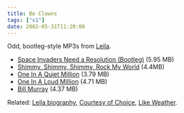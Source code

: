 ```yaml
---
title: Be Clowns
tags: ["v1"]
date: 2002-05-31T11:20:00
---
```


Odd, bootleg-style MP3s from [Leila][1].

- [Space Invaders Need a Resolution (Bootleg)][2] (5.95 MB)
- [Shimmy, Shimmy, Shimmy, Rock My World][3] (4.4MB)
- [One In A Quiet Million][4] (3.79 MB)
- [One In A Loud Million][5] (4.71 MB)
- [Bill Murray][6] (4.37 MB)

Related: [Leila biography][7], [Courtesy of Choice][8], [Like Weather][9].

[1]: http://www.leilamusic.co.uk/ "official Leila website (warning: background music!)"
[2]: http://www.leilamusic.co.uk/(DJ)%20Leila-spaceinvaders%20need%20a%20resolution.mp3 "Leila - Space Invaders Need a Resolution (Bootleg) (Aaliyah?)"
[3]: http://www.leilamusic.co.uk/shimmy,%20shimmy,%20shimmy,%20rock%20my%20world.mp3 "Leila - Shimmy, Shimmy, Shimmy, Rock My World (Michael Jackson & O.D.B.?)"
[4]: http://www.leilamusic.co.uk/-aaliyah%20-%20one%20in%20a%20quiet%20million.mp3 "Leila - One In A Quiet Million (Aaliyah?)"
[5]: http://www.leilamusic.co.uk/-aaliyah-one%20in%20a%20loud%20million.mp3 "Leila - One In A Loud Million (Aaliyah?)"
[6]: http://www.leilamusic.co.uk/leila%20-%20bill%20murray.mp3 "Leila - Bill Murray"
[7]: http://www.leilamusic.co.uk/htm%20files/biogfaq.htm "Leila biography (warning: background music!)"
[8]: http://www.amazon.co.uk/exec/obidos/ASIN/B00004YL18/ohsky "Leila's Courtesy of Choice on amazon.co.uk"
[9]: http://www.amazon.co.uk/exec/obidos/ASIN/B00000G5A8/ohsky "Leila's Like Weather on amazon.co.uk"

